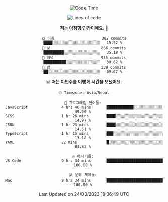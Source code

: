 <div align='center'>
 
<!--START_SECTION:waka-->
![Code Time](http://img.shields.io/badge/Code%20Time-2%2C476%20hrs%2033%20mins-blue)

![Lines of code](https://img.shields.io/badge/%EC%A0%80%EB%8A%94%20%EC%97%AC%ED%83%9C%EA%B9%8C%EC%A7%80%20-1.2%20million%20%EC%A4%84%EC%9D%98%20%EC%BD%94%EB%93%9C%EB%A5%BC%20%EC%9E%91%EC%84%B1%ED%96%88%EC%96%B4%EC%9A%94.-blue)

**저는 아침형 인간이에요. 🐤** 

```text
🌞 아침                     382 commits         ████░░░░░░░░░░░░░░░░░░░░░   15.52 % 
🌆 낮　                     866 commits         █████████░░░░░░░░░░░░░░░░   35.19 % 
🌃 저녁                     975 commits         ██████████░░░░░░░░░░░░░░░   39.62 % 
🌙 밤　                     238 commits         ██░░░░░░░░░░░░░░░░░░░░░░░   09.67 % 
```


📊 **저는 이번주를 이렇게 시간을 보냈어요.** 

```text
🕑︎ Timezone: Asia/Seoul

💬 프로그래밍 언어들: 
JavaScript               4 hrs 46 mins       ████████████░░░░░░░░░░░░░   49.90 % 
SCSS                     1 hr 26 mins        ████░░░░░░░░░░░░░░░░░░░░░   14.97 % 
JSON                     1 hr 23 mins        ████░░░░░░░░░░░░░░░░░░░░░   14.51 % 
TypeScript               1 hr 15 mins        ███░░░░░░░░░░░░░░░░░░░░░░   13.18 % 
YAML                     22 mins             █░░░░░░░░░░░░░░░░░░░░░░░░   03.85 % 

🔥 에디터들: 
VS Code                  9 hrs 34 mins       █████████████████████████   100.00 % 

💻 운영 체제들: 
Mac                      9 hrs 34 mins       █████████████████████████   100.00 % 
```


 Last Updated on 24/03/2023 18:36:49 UTC
<!--END_SECTION:waka-->
 </div>
<!---
Emewjin/Emewjin is a ✨ special ✨ repository because its `README.md` (this file) appears on your GitHub profile.
You can click the Preview link to take a look at your changes.
--->
